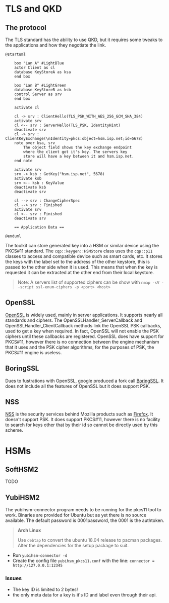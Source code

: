 # TLS and QKD

## The protocol

The TLS standard has the ability to use QKD, but it requires some tweaks to the applications and how they negotiate the link.

```plantuml
@startuml

    box "Lan A" #LightBlue
    actor Client as cl
    database KeyStoreA as ksa
    end box

    box "Lan B" #LightGreen
    database KeyStoreB as ksb
    control Server as srv
    end box

    activate cl

    cl -> srv : ClientHello(TLS_PSK_WITH_AES_256_GCM_SHA_384)
    activate srv
    cl <-- srv : ServerHello(TLS_PSK, IdentityHint)
    deactivate srv
    cl -> srv : ClientKeyExchange(\nIdentity=pkcs:object=hsm.isp.net;id=5678)
    note over ksa, srv
        The object field shows the key exchange endpoint 
        where the client got it's key. The servers key 
        store will have a key between it and hsm.isp.net.
    end note

    activate srv
    srv -> ksb : GetKey("hsm.isp.net", 5678)
    activate ksb
    srv <-- ksb : KeyValue
    deactivate ksb
    deactivate srv

    cl --> srv : ChangeCipherSpec
    cl --> srv : Finished
    activate srv
    cl <-- srv : Finished
    deactivate srv

    == Application Data ==

@enduml
```

The toolkit can store generated key into a HSM or similar device using the PKCS#11 standard. The `cqp::keygen::HSMStore` class uses the `cqp::p11` classes to access and compatible device such as smart cards, etc. It stores the keys with the label set to the address of the other keystore, this is passed to the other side when it is used. This means that when the key is requested it can be extracted at the other end from their local keystore.

> Note: A servers list of supported ciphers can be show with `nmap -sV --script ssl-enum-ciphers -p <port> <host>`

## OpenSSL

[OpenSSL](https://www.openssl.org/) is widely used, mainly in server applications. It supports nearly all standards and ciphers.
The OpenSSLHandler_ServerCallback and OpenSSLHandler_ClientCallback methods link the OpenSSL PSK callbacks, used to get a key when required. In fact, OpenSSL will not enable the PSK ciphers until these callbacks are registered.
OpenSSL does have support for PKCS#11, however there is no connection between the engine mechanism that it uses and the PSK cipher algorithms, for the purposes of PSK, the PKCS#11 engine is useless.

## BoringSSL

Dues to fustrations with OpenSSL, google produced a fork call [BoringSSL](https://opensource.google.com/projects/boringssl). It does not include all the features of OpenSSL but it does support PSK.

## NSS

[NSS](https://developer.mozilla.org/en-US/docs/Mozilla/Projects/NSS) is the security services behind Mozilla products such as [Firefox](https://www.mozilla.org/en-US/firefox/new/). It doesn't support PSK. It does support PKCS#11, however there is no facility to search for keys other that by their id so cannot be directly used by this scheme.

# HSMs

## SoftHSM2

TODO

## YubiHSM2

The yubihsm-connector program needs to be running for the pkcs11 tool to work.
Binaries are provided for Ubuntu but as yet there is no source available.
The default password is 0001password, the 0001 is the authtoken.

> **Arch Linux**
>
> Use `debtap` to convert the ubuntu 18.04 release to pacman packages.
> Alter the dependencies for the setup package to suit.

- Run `yubihsm-connector -d`
- Create the config file `yubihsm_pkcs11.conf` with the line: `connector = http://127.0.0.1:12345`


### Issues

- The key ID is limited to 2 bytes!
- the only meta data for a key is it's ID and label even through their api.
